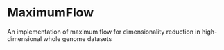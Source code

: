 # MaximumFlow
An implementation of maximum flow for dimensionality reduction in high-dimensional whole genome datasets
